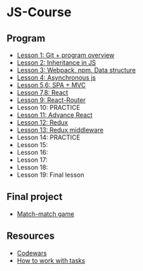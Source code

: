 # JS-Course

## Program

* [Lesson 1: Git + program overview](./lessons/ls1)
* [Lesson 2: Inheritance in JS](./lessons/ls2)
* [Lesson 3: Webpack, npm. Data structure](./lessons/ls3)
* [Lesson 4: Asynchronous js](./lessons/ls4)
* [Lesson 5,6: SPA + MVC](./lessons/ls5)
* [Lesson 7,8: React](./lessons/ls7)
* [Lesson 9: React-Router](./lessons/ls9)
* Lesson 10: PRACTICE
* [Lesson 11: Advance React](./lessons/ls11)
* [Lesson 12: Redux](./lessons/ls12)
* [Lesson 13: Redux middleware](./lessons/ls12)
* Lesson 14: PRACTICE
* Lesson 15:
* Lesson 16:
* Lesson 17:
* Lesson 18:
* Lesson 19: Final lesson

## Final project
* [Match-match game](./finalProjects/matchMatchGame/)

## Resources
* [Codewars](./codewars.md)
* [How to work with tasks](./prRules.md)
   